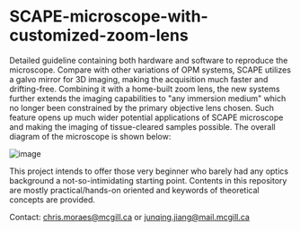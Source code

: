 # SCAPE-microscope-with-customized-zoom-lens
Detailed guideline containing both hardware and software to reproduce the microscope. Compare with other variations of OPM systems, SCAPE utilizes a galvo mirror for 3D imaging, making the acquisition much faster and drifting-free. Combining it with a home-built zoom lens, the new systems further extends the imaging capabilities to "any immersion medium" which no longer been constrained by the primary objective lens chosen. Such feature opens up much wider potential applications of SCAPE microscope and making the imaging of tissue-cleared samples possible. The overall diagram of the microscope is shown below:

![image](https://github.com/JunqingJ/SCAPE-microscope-with-customized-zoom-lens/assets/78386273/cd6b4d51-95ac-4e9c-8654-e301d94f49fa)



This project intends to offer those very beginner who barely had any optics background a not-so-intimidating starting point. Contents in this repository are mostly practical/hands-on oriented and keywords of theoretical concepts are provided.

Contact: chris.moraes@mcgill.ca or junqing.jiang@mail.mcgill.ca
